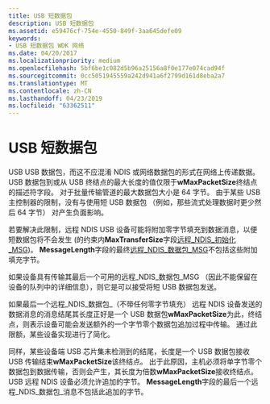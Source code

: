 ```yaml
---
title: USB 短数据包
description: USB 短数据包
ms.assetid: e59476cf-754e-4550-849f-3aa645defe09
keywords:
- USB 短数据包 WDK 网络
ms.date: 04/20/2017
ms.localizationpriority: medium
ms.openlocfilehash: 5bf6be1c082d5b96a25156a8f0e177e074cad94f
ms.sourcegitcommit: 0cc5051945559a242d941a6f2799d161d8eba2a7
ms.translationtype: MT
ms.contentlocale: zh-CN
ms.lasthandoff: 04/23/2019
ms.locfileid: "63362511"
---
```

# <a name="usb-short-packets"></a>USB 短数据包





USB USB 数据包，而这不应混淆 NDIS 或网络数据包的形式在网络上传递数据。 USB 数据包到或从 USB 终结点的最大长度的值仅限于**wMaxPacketSize**终结点的描述符字段。 对于批量传输管道的最大数据包大小是 64 字节。 由于某些 USB 主控制器的限制，没有与使用短 USB 数据包 （例如，那些流式处理数据时更少然后 64 字节） 对产生负面影响。

若要解决此限制，远程 NDIS USB 设备可能将附加零字节填充到数据消息，以便短数据包将不会发生 (的约束内**MaxTransferSize**字段[远程\_NDIS\_初始化\_MSG](remote-ndis-initialize-msg.md))。 **MessageLength**字段的最终[远程\_NDIS\_数据包\_MSG](remote-ndis-packet-msg.md)不包括这些附加填充字节。

如果设备具有传输其最后一个可用的远程\_NDIS\_数据包\_MSG （因此不能保留在设备的队列中的详细信息），则它是可以接受将短 USB 数据包发送。

如果最后一个远程\_NDIS\_数据包\_（不带任何零字节填充） 远程 NDIS 设备发送的数据消息的消息结尾其长度正好是一个 USB 数据包**wMaxPacketSize**为此，终结点，则表示设备可能会发送额外的一个字节零个数据包追加过程中传输。 通过此限额，某些设备实现进行了简化。

同样，某些设备端 USB 芯片集未检测到的结尾，长度是一个 USB 数据包接收 USB 传输结束**wMaxPacketSize**该终结点。 出于此原因，主机必须将单字节零个数据包到数据传输，否则会产生，其长度为倍数**wMaxPacketSize**接收终结点。 USB 远程 NDIS 设备必须允许追加的字节。 **MessageLength**字段的最后一个远程\_NDIS\_数据包\_消息不包括此追加的字节。

 

 





